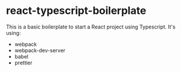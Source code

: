 # react-typescript-boilerplate

This is a basic boilerplate to start a React project using Typescript.
It's using:

* webpack
* webpack-dev-server
* babel
* prettier
